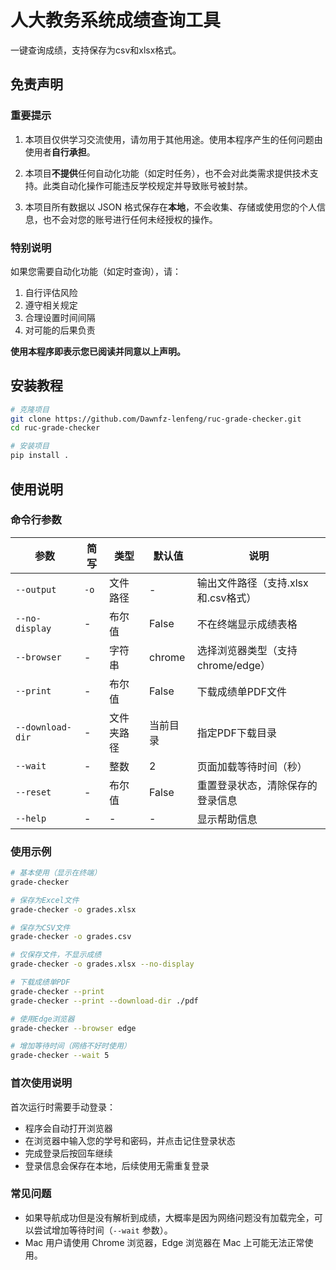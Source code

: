 # 人大教务系统成绩查询工具

一键查询成绩，支持保存为csv和xlsx格式。

## 免责声明

### 重要提示
1. 本项目仅供学习交流使用，请勿用于其他用途。使用本程序产生的任何问题由使用者**自行承担**。

2. 本项目**不提供**任何自动化功能（如定时任务），也不会对此类需求提供技术支持。此类自动化操作可能违反学校规定并导致账号被封禁。

3. 本项目所有数据以 JSON 格式保存在**本地**，不会收集、存储或使用您的个人信息，也不会对您的账号进行任何未经授权的操作。

### 特别说明
如果您需要自动化功能（如定时查询），请：
1. 自行评估风险
2. 遵守相关规定
3. 合理设置时间间隔
4. 对可能的后果负责

**使用本程序即表示您已阅读并同意以上声明。**

## 安装教程

```bash
# 克隆项目
git clone https://github.com/Dawnfz-lenfeng/ruc-grade-checker.git
cd ruc-grade-checker

# 安装项目
pip install .
```

## 使用说明

### 命令行参数

| 参数 | 简写 | 类型 | 默认值 | 说明 |
|------|------|------|--------|------|
| `--output` | `-o` | 文件路径 | - | 输出文件路径（支持.xlsx和.csv格式） |
| `--no-display` | - | 布尔值 | False | 不在终端显示成绩表格 |
| `--browser` | - | 字符串 | chrome | 选择浏览器类型（支持chrome/edge） |
| `--print` | - | 布尔值 | False | 下载成绩单PDF文件 |
| `--download-dir` | - | 文件夹路径 | 当前目录 | 指定PDF下载目录 |
| `--wait` | - | 整数 | 2 | 页面加载等待时间（秒） |
| `--reset` | - | 布尔值 | False | 重置登录状态，清除保存的登录信息 |
| `--help` | - | - | - | 显示帮助信息 |

### 使用示例

```bash
# 基本使用（显示在终端）
grade-checker

# 保存为Excel文件
grade-checker -o grades.xlsx

# 保存为CSV文件
grade-checker -o grades.csv

# 仅保存文件，不显示成绩
grade-checker -o grades.xlsx --no-display

# 下载成绩单PDF
grade-checker --print
grade-checker --print --download-dir ./pdf

# 使用Edge浏览器
grade-checker --browser edge

# 增加等待时间（网络不好时使用）
grade-checker --wait 5
```

### 首次使用说明

首次运行时需要手动登录：
- 程序会自动打开浏览器
- 在浏览器中输入您的学号和密码，并点击记住登录状态
- 完成登录后按回车继续
- 登录信息会保存在本地，后续使用无需重复登录

### 常见问题
- 如果导航成功但是没有解析到成绩，大概率是因为网络问题没有加载完全，可以尝试增加等待时间（`--wait` 参数）。
- Mac 用户请使用 Chrome 浏览器，Edge 浏览器在 Mac 上可能无法正常使用。
